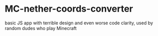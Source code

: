 # MC-nether-coords-converter
basic JS app with terrible design and even worse code clarity, used by random dudes who play Minecraft
